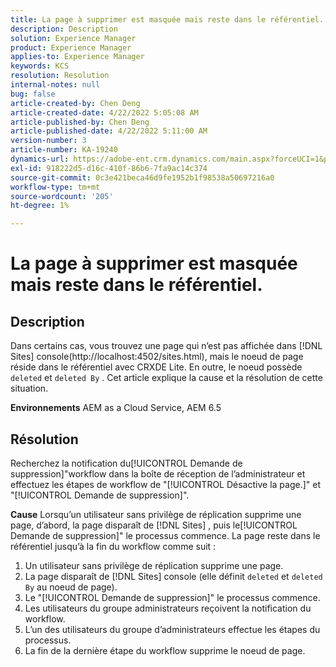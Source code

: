 ```yaml
---
title: La page à supprimer est masquée mais reste dans le référentiel.
description: Description
solution: Experience Manager
product: Experience Manager
applies-to: Experience Manager
keywords: KCS
resolution: Resolution
internal-notes: null
bug: false
article-created-by: Chen Deng
article-created-date: 4/22/2022 5:05:08 AM
article-published-by: Chen Deng
article-published-date: 4/22/2022 5:11:00 AM
version-number: 3
article-number: KA-19240
dynamics-url: https://adobe-ent.crm.dynamics.com/main.aspx?forceUCI=1&pagetype=entityrecord&etn=knowledgearticle&id=bbe225c1-f9c1-ec11-983e-0022480ab5d0
exl-id: 918222d5-d16c-410f-86b6-7fa9ac14c374
source-git-commit: 0c3e421beca46d9fe1952b1f98538a50697216a0
workflow-type: tm+mt
source-wordcount: '205'
ht-degree: 1%

---
```


# La page à supprimer est masquée mais reste dans le référentiel.

## Description


Dans certains cas, vous trouvez une page qui n’est pas affichée dans [!DNL Sites] console(http://localhost:4502/sites.html), mais le noeud de page réside dans le référentiel avec CRXDE Lite. En outre, le noeud possède `deleted` et `deleted By` . Cet article explique la cause et la résolution de cette situation.

<b>Environnements</b>
AEM as a Cloud Service, AEM 6.5


## Résolution


Recherchez la notification du[!UICONTROL Demande de suppression]&quot;workflow dans la boîte de réception de l’administrateur et effectuez les étapes de workflow de &quot;[!UICONTROL Désactive la page.]&quot; et &quot;[!UICONTROL Demande de suppression]&quot;.

<b>Cause</b>
Lorsqu’un utilisateur sans privilège de réplication supprime une page, d’abord, la page disparaît de [!DNL Sites] , puis le[!UICONTROL Demande de suppression]&quot; le processus commence. La page reste dans le référentiel jusqu’à la fin du workflow comme suit :
1. Un utilisateur sans privilège de réplication supprime une page.
2. La page disparaît de [!DNL Sites] console (elle définit `deleted` et `deleted By` au noeud de page).
3. Le &quot;[!UICONTROL Demande de suppression]&quot; le processus commence.
4. Les utilisateurs du groupe administrateurs reçoivent la notification du workflow.
5. L’un des utilisateurs du groupe d’administrateurs effectue les étapes du processus.
6. La fin de la dernière étape du workflow supprime le noeud de page.
